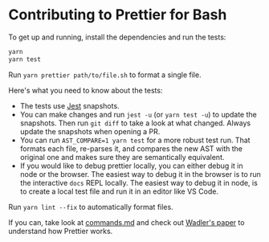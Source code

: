 # Contributing to Prettier for Bash

To get up and running, install the dependencies and run the tests:

```bash
yarn
yarn test
```

Run `yarn prettier path/to/file.sh` to format a single file.

Here's what you need to know about the tests:

- The tests use [Jest](https://facebook.github.io/jest/) snapshots.
- You can make changes and run `jest -u` (or `yarn test -u`) to update the snapshots. Then run `git diff` to take a look at what changed. Always update the snapshots when opening a PR.
- You can run `AST_COMPARE=1 yarn test` for a more robust test run. That formats each file, re-parses it, and compares the new AST with the original one and makes sure they are semantically equivalent.
- If you would like to debug prettier locally, you can either debug it in node or the browser. The easiest way to debug it in the browser is to run the interactive `docs` REPL locally. The easiest way to debug it in node, is to create a local test file and run it in an editor like VS Code.

Run `yarn lint --fix` to automatically format files.

If you can, take look at [commands.md](https://github.com/prettier/prettier/blob/master/commands.md) and check out [Wadler's paper](http://homepages.inf.ed.ac.uk/wadler/papers/prettier/prettier.pdf) to understand how Prettier works.

